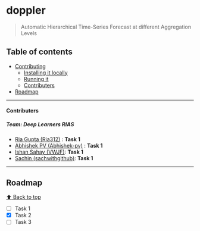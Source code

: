 # doppler

> Automatic Hierarchical Time-Series Forecast at different Aggregation Levels

## Table of contents

- [Contributing](#testing)
    - [Installing it locally](#installing-it-locally)
    - [Running it](#running-it)
    - [Contributers](#contributers)
- [Roadmap](#roadmap)

***

#### Contributers
##### Team: Deep Learners RIAS
- [Ria Gupta (Ria312)](https://github.com/Ria312) : **Task 1**
- [Abhishek PV (Abhishek-pv)](https://github.com/Abhishek-pv) : **Task 1**
- [Ishan Sahay (VWJF)](https://github.com/VWJF): **Task 1**
- [Sachin (sachwithgithub)](https://github.com/sachwithgithub): **Task 1**

***

## Roadmap
[:arrow_up: Back to top](#table-of-contents)

- [ ] Task 1
- [x] Task 2
- [ ] Task 3
